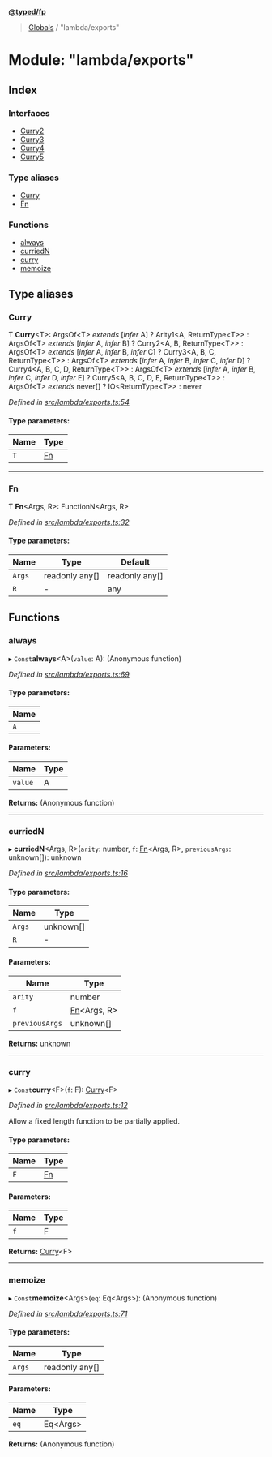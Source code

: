 **[@typed/fp](../README.md)**

> [Globals](../globals.md) / "lambda/exports"

# Module: "lambda/exports"

## Index

### Interfaces

* [Curry2](../interfaces/_lambda_exports_.curry2.md)
* [Curry3](../interfaces/_lambda_exports_.curry3.md)
* [Curry4](../interfaces/_lambda_exports_.curry4.md)
* [Curry5](../interfaces/_lambda_exports_.curry5.md)

### Type aliases

* [Curry](_lambda_exports_.md#curry)
* [Fn](_lambda_exports_.md#fn)

### Functions

* [always](_lambda_exports_.md#always)
* [curriedN](_lambda_exports_.md#curriedn)
* [curry](_lambda_exports_.md#curry)
* [memoize](_lambda_exports_.md#memoize)

## Type aliases

### Curry

Ƭ  **Curry**\<T>: ArgsOf\<T> *extends* [*infer* A] ? Arity1\<A, ReturnType\<T>> : ArgsOf\<T> *extends* [*infer* A, *infer* B] ? Curry2\<A, B, ReturnType\<T>> : ArgsOf\<T> *extends* [*infer* A, *infer* B, *infer* C] ? Curry3\<A, B, C, ReturnType\<T>> : ArgsOf\<T> *extends* [*infer* A, *infer* B, *infer* C, *infer* D] ? Curry4\<A, B, C, D, ReturnType\<T>> : ArgsOf\<T> *extends* [*infer* A, *infer* B, *infer* C, *infer* D, *infer* E] ? Curry5\<A, B, C, D, E, ReturnType\<T>> : ArgsOf\<T> *extends* never[] ? IO\<ReturnType\<T>> : never

*Defined in [src/lambda/exports.ts:54](https://github.com/TylorS/typed-fp/blob/6ccb290/src/lambda/exports.ts#L54)*

#### Type parameters:

Name | Type |
------ | ------ |
`T` | [Fn](_lambda_exports_.md#fn) |

___

### Fn

Ƭ  **Fn**\<Args, R>: FunctionN\<Args, R>

*Defined in [src/lambda/exports.ts:32](https://github.com/TylorS/typed-fp/blob/6ccb290/src/lambda/exports.ts#L32)*

#### Type parameters:

Name | Type | Default |
------ | ------ | ------ |
`Args` | readonly any[] | readonly any[] |
`R` | - | any |

## Functions

### always

▸ `Const`**always**\<A>(`value`: A): (Anonymous function)

*Defined in [src/lambda/exports.ts:69](https://github.com/TylorS/typed-fp/blob/6ccb290/src/lambda/exports.ts#L69)*

#### Type parameters:

Name |
------ |
`A` |

#### Parameters:

Name | Type |
------ | ------ |
`value` | A |

**Returns:** (Anonymous function)

___

### curriedN

▸ **curriedN**\<Args, R>(`arity`: number, `f`: [Fn](_lambda_exports_.md#fn)\<Args, R>, `previousArgs`: unknown[]): unknown

*Defined in [src/lambda/exports.ts:16](https://github.com/TylorS/typed-fp/blob/6ccb290/src/lambda/exports.ts#L16)*

#### Type parameters:

Name | Type |
------ | ------ |
`Args` | unknown[] |
`R` | - |

#### Parameters:

Name | Type |
------ | ------ |
`arity` | number |
`f` | [Fn](_lambda_exports_.md#fn)\<Args, R> |
`previousArgs` | unknown[] |

**Returns:** unknown

___

### curry

▸ `Const`**curry**\<F>(`f`: F): [Curry](_lambda_exports_.md#curry)\<F>

*Defined in [src/lambda/exports.ts:12](https://github.com/TylorS/typed-fp/blob/6ccb290/src/lambda/exports.ts#L12)*

Allow a fixed length function to be partially applied.

#### Type parameters:

Name | Type |
------ | ------ |
`F` | [Fn](_lambda_exports_.md#fn) |

#### Parameters:

Name | Type |
------ | ------ |
`f` | F |

**Returns:** [Curry](_lambda_exports_.md#curry)\<F>

___

### memoize

▸ `Const`**memoize**\<Args>(`eq`: Eq\<Args>): (Anonymous function)

*Defined in [src/lambda/exports.ts:71](https://github.com/TylorS/typed-fp/blob/6ccb290/src/lambda/exports.ts#L71)*

#### Type parameters:

Name | Type |
------ | ------ |
`Args` | readonly any[] |

#### Parameters:

Name | Type |
------ | ------ |
`eq` | Eq\<Args> |

**Returns:** (Anonymous function)
